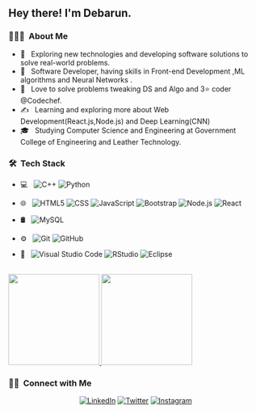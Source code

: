 
<h2> Hey there! I'm Debarun.</h2>

<h3> 👨🏻‍💻 &nbsp;About Me </h3>

- 🤔 &nbsp; Exploring new technologies and developing software solutions to solve real-world problems.
- 💼 &nbsp; Software Developer, having skills in Front-end Development ,ML algorithms and Neural Networks  .
- 🌱 &nbsp; Love to solve problems tweaking DS and Algo and 3⭐ coder @Codechef.
- ✍️ &nbsp; Learning and exploring more about Web Development(React.js,Node.js) and Deep Learning(CNN)
- 🎓 &nbsp; Studying Computer Science and Engineering at Government College of Engineering and Leather Technology.

<h3> 🛠 &nbsp;Tech Stack</h3>

- 💻 &nbsp;
  ![C++](https://img.shields.io/badge/-C++-333333?style=flat&logo=C%2B%2B&logoColor=00599C)
  ![Python](https://img.shields.io/badge/-Python-333333?style=flat&logo=python)
   
- 🌐 &nbsp;
  ![HTML5](https://img.shields.io/badge/-HTML5-333333?style=flat&logo=HTML5)
  ![CSS](https://img.shields.io/badge/-CSS-333333?style=flat&logo=CSS3&logoColor=1572B6)
  ![JavaScript](https://img.shields.io/badge/-JavaScript-333333?style=flat&logo=javascript)
  ![Bootstrap](https://img.shields.io/badge/-Bootstrap-333333?style=flat&logo=bootstrap&logoColor=563D7C)
  ![Node.js](https://img.shields.io/badge/-Node.js-333333?style=flat&logo=node.js)
  ![React](https://img.shields.io/badge/-React-333333?style=flat&logo=react)
- 🛢 &nbsp;
  ![MySQL](https://img.shields.io/badge/-MySQL-333333?style=flat&logo=mysql)

- ⚙️ &nbsp;
  ![Git](https://img.shields.io/badge/-Git-333333?style=flat&logo=git)
  ![GitHub](https://img.shields.io/badge/-GitHub-333333?style=flat&logo=github)
  
- 🔧 &nbsp;
  ![Visual Studio Code](https://img.shields.io/badge/-Visual%20Studio%20Code-333333?style=flat&logo=visual-studio-code&logoColor=007ACC)
  ![RStudio](https://img.shields.io/badge/-Atom-333333?style=flat&logo=rstudio)
  ![Eclipse](https://img.shields.io/badge/-Sublime%20Code-333333?style=flat&logo=eclipse-ide&logoColor=2C2255)
   

<br/>

<a href="https://github.com/debrode">
  <img height="180em" src="https://github-readme-stats.vercel.app/api?username=debrode&show_icons=true&theme=radical" />
  <img height="180em" src="https://github-readme-stats.vercel.app/api/top-langs/?username=debrode&theme=buefy&layout=compact" />
</a>

<br/>

<h3> 🤝🏻 &nbsp;Connect with Me </h3>

<p align="center">
<a href="https://www.linkedin.com/in/debarun-roy-20288a122/"><img alt="LinkedIn" src="https://img.shields.io/badge/LinkedIn-Debarun%20Roy-blue?style=flat-square&logo=linkedin"></a>
<a href="https://twitter.com/DevDebarun"><img alt="Twitter" src="https://img.shields.io/badge/Twitter-DevDebarun-important?style=flat-square&logo=twitter"></a>
<a href="https://www.instagram.com/its_debarun_roy/"><img alt="Instagram" src="https://img.shields.io/badge/Instagram-its_debarun_roy-blueviolet?style=flat-square&logo=instagram"></a>  

</p>

